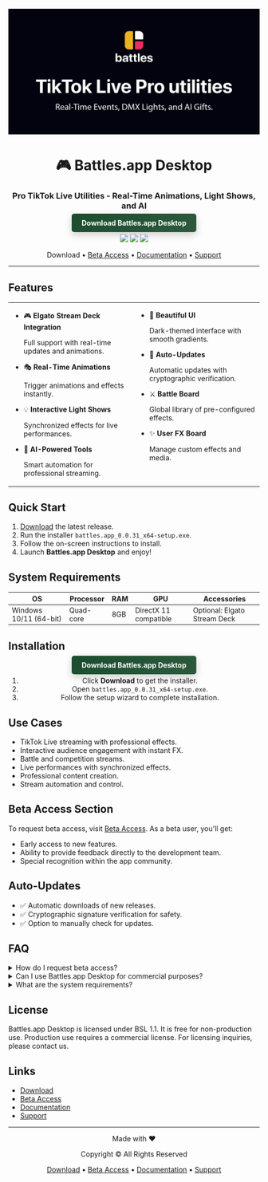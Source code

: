 <div align="center">

![Github banner](./.github/banner.jpg)
# 🎮 Battles.app Desktop
### Pro TikTok Live Utilities - Real-Time Animations, Light Shows, and AI
<a href="https://github.com/battles-app/desktop/releases/download/v0.0.31/battles.app_0.0.31_x64-setup.exe" style="background: linear-gradient(135deg, #1a4d2e, #2d5a3d); padding: 10px 20px; color: white; border-radius: 5px; box-shadow: 0 5px 15px rgba(0,0,0,0.2); text-decoration: none; font-weight: bold;">Download Battles.app Desktop</a>

![](https://img.shields.io/badge/version-0.0.31-blue?style=for-the-badge)
![](https://img.shields.io/badge/platform-windows%2010%2F11%20(64--bit)-blueviolet?style=for-the-badge&logo=windows)
![](https://img.shields.io/badge/status-closed%20beta-red?style=for-the-badge)

Download • [Beta Access](#beta-access-section) • [Documentation](#) • [Support](#)

---

</div>

## Features

<div align="center">

<table>
<tr>
<td valign="top" width="50%">

- 🎮 **Elgato Stream Deck Integration**
  
  Full support with real-time updates and animations.

- 🎭 **Real-Time Animations**
  
  Trigger animations and effects instantly.

- 💡 **Interactive Light Shows**
  
  Synchronized effects for live performances.

- 🤖 **AI-Powered Tools**
  
  Smart automation for professional streaming.

</td>
<td valign="top" width="50%">

- 🎨 **Beautiful UI**
  
  Dark-themed interface with smooth gradients.

- 🔄 **Auto-Updates**
  
  Automatic updates with cryptographic verification.

- ⚔️ **Battle Board**
  
  Global library of pre-configured effects.

- ✨ **User FX Board**
  
  Manage custom effects and media.

</td>
</tr>
</table>

</div>

## Quick Start

1. [Download](https://github.com/battles-app/desktop/releases/download/v0.0.31/battles.app_0.0.31_x64-setup.exe) the latest release.
2. Run the installer `battles.app_0.0.31_x64-setup.exe`.
3. Follow the on-screen instructions to install.
4. Launch **Battles.app Desktop** and enjoy!

## System Requirements

| OS         | Processor | RAM | GPU  | Accessories          |
|------------|-----------|-----|------|----------------------|
| Windows 10/11 (64-bit) | Quad-core | 8GB | DirectX 11 compatible | Optional: Elgato Stream Deck |

## Installation

<div align="center">

<a href="https://github.com/battles-app/desktop/releases/download/v0.0.31/battles.app_0.0.31_x64-setup.exe" style="background: linear-gradient(135deg, #1a4d2e, #2d5a3d); padding: 10px 20px; color: white; border-radius: 5px; box-shadow: 0 5px 15px rgba(0,0,0,0.2); text-decoration: none; font-weight: bold;">Download Battles.app Desktop</a>

1. Click **Download** to get the installer.
2. Open `battles.app_0.0.31_x64-setup.exe`.
3. Follow the setup wizard to complete installation.

</div>

## Use Cases

- TikTok Live streaming with professional effects.
- Interactive audience engagement with instant FX.
- Battle and competition streams.
- Live performances with synchronized effects.
- Professional content creation.
- Stream automation and control.

## Beta Access Section

To request beta access, visit [Beta Access](#). As a beta user, you'll get:

- Early access to new features.
- Ability to provide feedback directly to the development team.
- Special recognition within the app community.

## Auto-Updates

- ✅ Automatic downloads of new releases.
- ✅ Cryptographic signature verification for safety.
- ✅ Option to manually check for updates.

## FAQ

<details>
<summary>How do I request beta access?</summary>
Visit our Beta Access page and fill out the application form.
</details>

<details>
<summary>Can I use Battles.app Desktop for commercial purposes?</summary>
Yes, but commercial use requires a separate license. Please contact us for more information.
</details>

<details>
<summary>What are the system requirements?</summary>
Battles.app Desktop requires Windows 10/11 (64-bit), a quad-core processor, 8GB of RAM, and a DirectX 11 compatible GPU.
</details>

## License

Battles.app Desktop is licensed under BSL 1.1. It is free for non-production use. Production use requires a commercial license. For licensing inquiries, please contact us.

## Links

- [Download](https://github.com/battles-app/desktop/releases/download/v0.0.31/battles.app_0.0.31_x64-setup.exe)
- [Beta Access](#beta-access-section)
- [Documentation](#)
- [Support](#)

<div align="center">

---

Made with ❤️

Copyright © All Rights Reserved

[Download](https://github.com/battles-app/desktop/releases/download/v0.0.31/battles.app_0.0.31_x64-setup.exe) • [Beta Access](#beta-access-section) • [Documentation](#) • [Support](#)

</div>